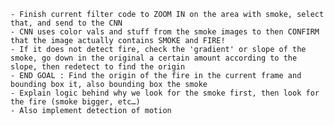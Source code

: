 	- Finish current filter code to ZOOM IN on the area with smoke, select that, and send to the CNN
	- CNN uses color vals and stuff from the smoke images to then CONFIRM that the image actually contains SMOKE and FIRE!
	- If it does not detect fire, check the 'gradient' or slope of the smoke, go down in the original a certain amount according to the slope, then redetect to find the origin
	- END GOAL : Find the origin of the fire in the current frame and bounding box it, also bounding box the smoke
	- Explain logic behind why we look for the smoke first, then look for the fire (smoke bigger, etc…)
	- Also implement detection of motion